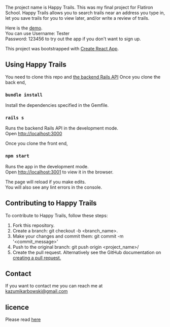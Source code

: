 The project name is Happy Trails. This was my final project for Flatiron School.
Happy Trails allows you to search trails near an address you type in, let you save trails for you to view later, and/or write a review of trails.

Here is the [demo](https://happytrails.surge.sh/).<br>
You can use Username: Tester<br>
Password: 123456 to try out the app if you don't want to sign up.

This project was bootstrapped with [Create React App](https://github.com/facebook/create-react-app).

## Using Happy Trails

You need to clone this repo and [the backend Rails API](https://github.com/codingmamakaz/happytrails-backend)
Once you clone the back end,

### `bundle install`

Install the dependencies specified in the Gemfile.

### `rails s`

Runs the backend Rails API in the development mode.<br>
Open [http://localhost:3000](http://localhost:3000)

Once you clone the front end,
### `npm start`

Runs the app in the development mode.<br>
Open [http://localhost:3001](http://localhost:3001) to view it in the browser.

The page will reload if you make edits.<br>
You will also see any lint errors in the console.


## Contributing to Happy Trails
To contribute to Happy Trails, follow these steps:

1. Fork this repository.
2. Create a branch: git checkout -b <branch_name>.
3. Make your changes and commit them: git commit -m '<commit_message>'
4. Push to the original branch: git push origin <project_name>/<location>
5. Create the pull request.
Alternatively see the GitHub documentation on [creating a pull request.](https://help.github.com/en/github/collaborating-with-issues-and-pull-requests/creating-a-pull-request)
  
## Contact
If you want to contact me you can reach me at kazumikarbowski@gmail.com

## licence 
Please read [here](https://opensource.org/licenses/MIT)
